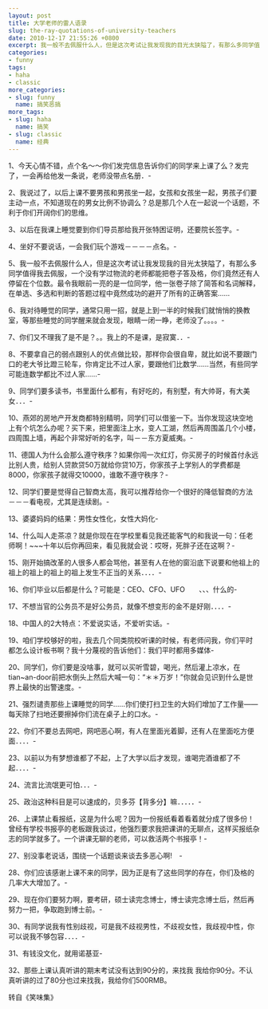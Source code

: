 ```yaml
---
layout: post
title: 大学老师的雷人语录
slug: the-ray-quotations-of-university-teachers
date: 2010-12-17 21:55:26 +0800
excerpt: 我一般不去佩服什么人，但是这次考试让我发现我的目光太狭隘了，有那么多同学值得我去佩服，一个没有学过物流的老师都能把卷子答及格，你们竟然还有人停留在个位数。最令我眼前一亮的是一位同学，他一张卷子除了简答和名词解释，在单选、多选和判断的答题过程中竟然成功的避开了所有的正确答案……
categories:
- funny
tags:
- haha
- classic
more_categories:
- slug: funny
  name: 搞笑恶搞
more_tags:
- slug: haha
  name: 搞笑
- slug: classic
  name: 经典
---
```


1、今天心情不错，点个名～～你们发完信息告诉你们的同学来上课了么？发完了，一会再给他发一条说，老师没带点名册．-

2、我说过了，以后上课不要男孩和男孩坐一起，女孩和女孩坐一起，男孩子们要主动一点，不知道现在的男女比例不协调么？总是那几个人在一起说一个话题，不利于你们开阔你们的思维。


3、以后在我课上睡觉要到你们导员那给我开张特困证明，还要院长签字。-

4、坐好不要说话，一会我们玩个游戏－－－－点名。-

5、我一般不去佩服什么人，但是这次考试让我发现我的目光太狭隘了，有那么多同学值得我去佩服，一个没有学过物流的老师都能把卷子答及格，你们竟然还有人停留在个位数。最令我眼前一亮的是一位同学，他一张卷子除了简答和名词解释，在单选、多选和判断的答题过程中竟然成功的避开了所有的正确答案……

6、我对待睡觉的同学，通常只用一招，就是上到一半的时候我们就悄悄的换教室，等那些睡觉的同学醒来就会发现，眼睛一闭一睁，老师没了。。。。-

7、你们又不理我了是不是？。。我上的不是课，是寂寞．．-

8、不要拿自己的弱点跟别人的优点做比较，那样你会很自卑，就比如说不要跟门口的老大爷比蹬三轮车，你肯定比不过人家，要跟他们比数学……当然，有些同学可能连数学都比不过人家……-

9、同学们要多读书，书里面什么都有，有好吃的，有别墅，有大帅哥，有大美女．．．-

10、燕郊的房地产开发商都特别精明，同学们可以借鉴一下。当你发现这块空地上有个坑怎么办呢？买下来，把里面注上水，变人工湖，然后再周围盖几个小楼，四周围上墙，再起个非常好听的名字，叫－－东方夏威夷。-

11、德国人为什么会那么遵守秩序？如果你闯一次红灯，你买房子的时候首付永远比别人贵，给别人贷款贷50万就给你贷10万，你家孩子上学别人的学费都是8000，你家孩子就得交10000，谁敢不遵守秩序？-

12、同学们要是觉得自己智商太高，我可以推荐给你一个很好的降低智商的方法－－－看电视，尤其是连续剧。-

13、婆婆妈妈的结果：男性女性化，女性大妈化-

14、什么叫人走茶凉？就是你现在在学校里看见我还能客气的和我说一句：任老师啊！~~~十年以后你再回来，看见我就会说：哎呀，死胖子还在这啊？-

15、刚开始搞改革的人很多人都会骂他，甚至有人在他的窗沿底下说要和他祖上的祖上的祖上的祖上的祖上发生不正当的关系．．．．-

16、你们毕业以后都是什么？可能是：CEO、CFO、UFO　　、、、什么的-

17、不想当官的公务员不是好公务员，就像不想变形的金不是好刚．．．．-

18、中国人的2大特点：不爱说实话，不爱听实话。-

19、咱们学校够好的啦，我去几个同类院校听课的时候，有老师问我，你们平时都怎么设计板书啊？我十分蔑视的告诉他们：我们平时都用多媒体-

20、同学们，你们要是没啥事，就可以买听雪碧，喝光，然后灌上凉水，在tian~an-door前把水倒头上然后大喊一句：“＊＊万岁！”你就会见识到什么是世界上最快的出警速度。-

21、强烈谴责那些上课睡觉的同学……你们使打扫卫生的大妈们增加了工作量——每天除了扫地还要擦掉你们流在桌子上的口水。-

22、你们不要总去网吧，网吧恶心啊，有人在里面光着脚，还有人在里面吃方便面．．．．-

23、以前以为有梦想谁都了不起，上了大学以后才发现，谁喝完酒谁都了不起．．．．-

24、流言比流氓更可怕．．．-

25、政治这种科目是可以速成的，贝多芬【背多分】嘛．．．．．-

26、上课禁止看报纸，这是为什么呢？因为一份报纸看着看着就分成了很多份！曾经有学校书报亭的老板跟我谈过，他强烈要求我把课讲的无聊点，这样买报纸杂志的同学就多了。一个讲课无聊的老师，可以救活两个书报亭！-

27、别没事老说话，围绕一个话题谈来谈去多恶心啊!　-

28、你们应该感谢上课不来的同学，因为正是有了这些同学的存在，你们及格的几率大大增加了。-

29、现在你们要努力啊，要考研，硕士读完念博士，博士读完念博士后，然后再努力一把，争取跑到博士前。-

30、有同学说我有性别歧视，可是我不歧视男性，不歧视女性，我歧视中性，你可以说我不够包容．．．．-

31、有钱没文化，就用诺基亚-

32、那些上课认真听讲的期末考试没有达到90分的，来找我 我给你90分。不认真听讲的过了80分也过来找我，我给你们500RMB。

转自《笑味集》
